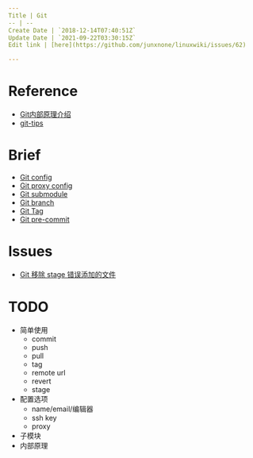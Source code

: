 ```yaml
---
Title | Git
-- | --
Create Date | `2018-12-14T07:40:51Z`
Update Date | `2021-09-22T03:30:15Z`
Edit link | [here](https://github.com/junxnone/linuxwiki/issues/62)

---
```

# Reference
- [Git内部原理介绍](https://cloud.tencent.com/developer/article/1369947)
- [git-tips](https://github.com/jaywcjlove/git-tips)

# Brief

- [Git config](./Git_config)
- [Git proxy config](./Git_proxy_config)
- [Git submodule](./Git_submodule)
- [Git branch](./Git_branch)
- [Git Tag](./Git_tag)
- [Git pre-commit](./Git_precommit)

# Issues
- [Git 移除 stage 错误添加的文件](./Git_remove_file_from_stage)

# TODO

- 简单使用
  - commit
  - push
  - pull
  - tag
  - remote url
  - revert
  - stage
- 配置选项
  - name/email/编辑器
  - ssh key
  - proxy
- 子模块
- 内部原理

